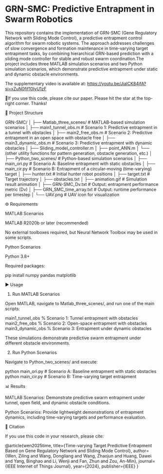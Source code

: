 # GRN-SMC: Predictive Entrapment in Swarm Robotics

This repository contains the implementation of GRN-SMC (Gene Regulatory Network with Sliding Mode Control), a predictive entrapment control algorithm for swarm robotic systems.
The approach addresses challenges of slow convergence and formation maintenance in time-varying target entrapment tasks, by combining hierarchical GRN-based prediction with a sliding mode controller for stable and robust swarm coordination.The project includes three MATLAB simulation scenarios and two Python simulation scenarios, which demonstrate predictive entrapment under static and dynamic obstacle environments.

The supplementary video is available at: https://youtu.be/JialCK84jfA?si=xZuN0fif10IyU1zF

🌈If you use this code, please cite our paper. Please hit the star at the top-right corner. Thanks!


📂 Project Structure

GRN-SMC/
│
├── Matlab_three_scenes/        # MATLAB-based simulation scenarios
│   ├── main1_tunnel_obs.m       # Scenario 1: Predictive entrapment in a tunnel with obstacles
│   ├── main2_free_obs.m         # Scenario 2: Predictive entrapment in an open space with obstacle free
│   ├── main3_dynamic_obs.m      # Scenario 3: Predictive entrapment with dynamic obstacles
│   ├── Sliding_model_controller.m
│   ├── point_ANN.m
│   └── (other utility functions for pattern generation, obstacle generation, etc.)
│
├── Python_two_scenes/          # Python-based simulation scenarios
│   ├── main_ori.py             # Scenario A: Baseline entrapment with static obstacles
│   ├── main_cir.py             # Scenario B: Entrapment of a circular-moving (time-varying) target
│   ├── hunter.txt              # Initial hunter robot positions
│   ├── target.txt              # Target trajectory
│   ├── obstacles.txt
│   ├── animation.gif           # Simulation result animation
│   ├── GRN-SMC_Dv.txt          # Output: entrapment performance metric (Dv)
│   ├── GRN_SMC_time_array.txt  # Output: runtime performance per timestep
│   └── UAV.png                 # UAV icon for visualization

⚙️ Requirements

MATLAB Scenarios

MATLAB R2020b or later (recommended)

No external toolboxes required, but Neural Network Toolbox may be used in some scripts.

Python Scenarios

Python 3.8+

Required packages:

pip install numpy pandas matplotlib

▶️ Usage

1. Run MATLAB Scenarios

Open MATLAB, navigate to Matlab_three_scenes/, and run one of the main scripts:

main1_tunnel_obs    % Scenario 1: Tunnel entrapment with obstacles
main2_free_obs      % Scenario 2: Open-space entrapment with obstacles
main3_dynamic_obs   % Scenario 3: Entrapment under dynamic obstacles


These simulations demonstrate predictive swarm entrapment under different obstacle environments.

2. Run Python Scenarios

Navigate to Python_two_scenes/ and execute:

python main_ori.py   # Scenario A: Baseline entrapment with static obstacles
python main_cir.py   # Scenario B: Time-varying target entrapment

📊 Results

MATLAB Scenarios:
Demonstrate predictive swarm entrapment under tunnel, open field, and dynamic obstacle conditions.

Python Scenarios:
Provide lightweight demonstrations of entrapment dynamics, including time-varying targets and performance evaluation.

📌 Citation

If you use this code in your research, please cite:

@article{wen2025time,
  title={Time-varying Target Predictive Entrapment Based on Gene Regulatory Network and Sliding Mode Control},
  author={Wen, Ziling and Wang, Dongliang and Wang, Zhaojun and Huang, Dawei and Yang, Binghao and Li, Wenji and Fan, Zhun and Zou, An-Min},
  journal={IEEE Internet of Things Journal},
  year={2024},
  publisher={IEEE}
}
